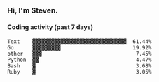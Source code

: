 ### Hi, I'm Steven.

#### Coding activity (past 7 days)
```
Text    ▓▓▓▓▓▓▓▓▓▓▓▓▓▓▓▓▓▓▓▓▓▓▓▓▓▓▓▓▓▓  61.44%
Go      ▓▓▓▓▓▓▓▓▓                       19.92%
other   ▓▓▓                              7.45%
Python  ▓▓                               4.47%
Bash    ▓                                3.68%
Ruby    ▓                                3.05%
```
